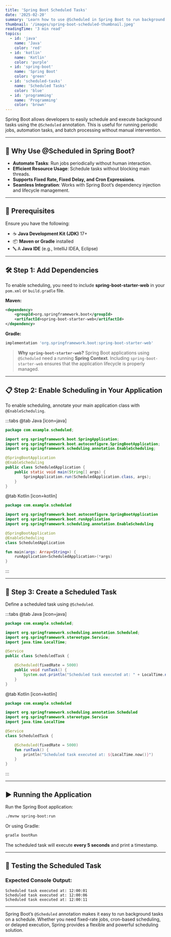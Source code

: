 ```yaml
---
title: 'Spring Boot Scheduled Tasks'
date: '2025-02-20'
summary: 'Learn how to use @Scheduled in Spring Boot to run background tasks at fixed intervals or cron expressions.'
thumbnail: '/images/spring-boot-scheduled-thumbnail.jpeg'
readingTime: '3 min read'
topics:
  - id: 'java'
    name: 'Java'
    color: 'red'
  - id: 'kotlin'
    name: 'Kotlin'
    color: 'purple'
  - id: 'spring-boot'
    name: 'Spring Boot'
    color: 'green'
  - id: 'scheduled-tasks'
    name: 'Scheduled Tasks'
    color: 'blue'
  - id: 'programming'
    name: 'Programming'
    color: 'brown'
---
```


Spring Boot allows developers to easily schedule and execute background tasks using the `@Scheduled` annotation. This is useful for running periodic jobs, automation tasks, and batch processing without manual intervention.

---

## 🌟 Why Use @Scheduled in Spring Boot?

- **Automate Tasks**: Run jobs periodically without human interaction.
- **Efficient Resource Usage**: Schedule tasks without blocking main threads.
- **Supports Fixed Rate, Fixed Delay, and Cron Expressions**.
- **Seamless Integration**: Works with Spring Boot’s dependency injection and lifecycle management.

---

## 🌟 Prerequisites

Ensure you have the following:

- ☕ **Java Development Kit (JDK)** 17+
- 📦 **Maven or Gradle** installed
- 🔤 A **Java IDE** (e.g., IntelliJ IDEA, Eclipse)

---

## 🛠️ Step 1: Add Dependencies

To enable scheduling, you need to include **spring-boot-starter-web** in your `pom.xml` or `build.gradle` file.

**Maven:**

```xml
<dependency>
    <groupId>org.springframework.boot</groupId>
    <artifactId>spring-boot-starter-web</artifactId>
</dependency>
```

**Gradle:**

```groovy
implementation 'org.springframework.boot:spring-boot-starter-web'
```

> **Why `spring-boot-starter-web`?**
> Spring Boot applications using `@Scheduled` need a running **Spring Context**. Including `spring-boot-starter-web` ensures that the application lifecycle is properly managed.

---

## 📋 Step 2: Enable Scheduling in Your Application

To enable scheduling, annotate your main application class with `@EnableScheduling`.

:::tabs
@tab Java [icon=java]

```java
package com.example.scheduled;

import org.springframework.boot.SpringApplication;
import org.springframework.boot.autoconfigure.SpringBootApplication;
import org.springframework.scheduling.annotation.EnableScheduling;

@SpringBootApplication
@EnableScheduling
public class ScheduledApplication {
    public static void main(String[] args) {
        SpringApplication.run(ScheduledApplication.class, args);
    }
}
```

@tab Kotlin [icon=kotlin]

```kotlin
package com.example.scheduled

import org.springframework.boot.autoconfigure.SpringBootApplication
import org.springframework.boot.runApplication
import org.springframework.scheduling.annotation.EnableScheduling

@SpringBootApplication
@EnableScheduling
class ScheduledApplication

fun main(args: Array<String>) {
    runApplication<ScheduledApplication>(*args)
}
```

:::

---

## 📖 Step 3: Create a Scheduled Task

Define a scheduled task using `@Scheduled`.

:::tabs
@tab Java [icon=java]

```java
package com.example.scheduled;

import org.springframework.scheduling.annotation.Scheduled;
import org.springframework.stereotype.Service;
import java.time.LocalTime;

@Service
public class ScheduledTask {

    @Scheduled(fixedRate = 5000)
    public void runTask() {
        System.out.println("Scheduled task executed at: " + LocalTime.now());
    }
}
```

@tab Kotlin [icon=kotlin]

```kotlin
package com.example.scheduled

import org.springframework.scheduling.annotation.Scheduled
import org.springframework.stereotype.Service
import java.time.LocalTime

@Service
class ScheduledTask {

    @Scheduled(fixedRate = 5000)
    fun runTask() {
        println("Scheduled task executed at: ${LocalTime.now()}")
    }
}
```

:::

---

## ▶️ Running the Application

Run the Spring Boot application:

```bash
./mvnw spring-boot:run
```

Or using Gradle:

```bash
gradle bootRun
```

The scheduled task will execute **every 5 seconds** and print a timestamp.

---

## 🧪 Testing the Scheduled Task

### Expected Console Output:

```plaintext
Scheduled task executed at: 12:00:01
Scheduled task executed at: 12:00:06
Scheduled task executed at: 12:00:11
```

---

Spring Boot’s `@Scheduled` annotation makes it easy to run background tasks on a schedule. Whether you need fixed-rate jobs, cron-based scheduling, or delayed execution, Spring provides a flexible and powerful scheduling solution.
